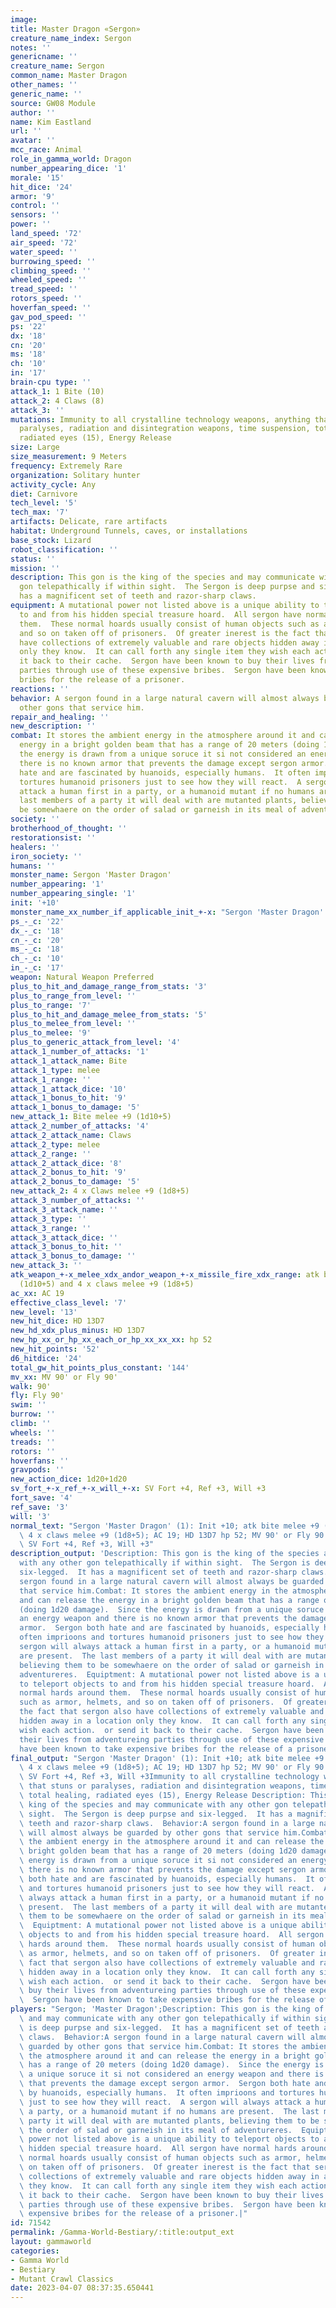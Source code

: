 ```yaml
---
image: 
title: Master Dragon «Sergon»
creature_name_index: Sergon
notes: ''
genericname: ''
creature_name: Sergon
common_name: Master Dragon
other_names: ''
generic_name: ''
source: GW08 Module
author: ''
name: Kim Eastland
url: ''
avatar: ''
mcc_race: Animal
role_in_gamma_world: Dragon
number_appearing_dice: '1'
morale: '15'
hit_dice: '24'
armor: '9'
control: ''
sensors: ''
power: ''
land_speed: '72'
air_speed: '72'
water_speed: ''
burrowing_speed: ''
climbing_speed: ''
wheeled_speed: ''
tread_speed: ''
rotors_speed: ''
hoverfan_speed: ''
gav_pod_speed: ''
ps: '22'
dx: '18'
cn: '20'
ms: '18'
ch: '10'
in: '17'
brain-cpu type: ''
attack_1: 1 Bite (10)
attack_2: 4 Claws (8)
attack_3: ''
mutations: Immunity to all crystalline technology weapons, anything that stuns or
  paralyses, radiation and disintegration weapons, time suspension, total healing,
  radiated eyes (15), Energy Release
size: Large
size_measurement: 9 Meters
frequency: Extremely Rare
organization: Solitary hunter
activity_cycle: Any
diet: Carnivore
tech_level: '5'
tech_max: '7'
artifacts: Delicate, rare artifacts
habitat: Underground Tunnels, caves, or installations
base_stock: Lizard
robot_classification: ''
status: ''
mission: ''
description: This gon is the king of the species and may communicate with any other
  gon telepathically if within sight.  The Sergon is deep purpse and six-legged.  It
  has a magnificent set of teeth and razor-sharp claws.
equipment: A mutational power not listed above is a unique ability to teleport objects
  to and from his hidden special treasure hoard.  All sergon have normal hards around
  them.  These normal hoards usually consist of human objects such as armor, helmets,
  and so on taken off of prisoners.  Of greater inerest is the fact that sergon also
  have collections of extremely valuable and rare objects hidden away in a location
  only they know.  It can call forth any single item they wish each action.  or send
  it back to their cache.  Sergon have been known to buy their lives from adventureing
  parties through use of these expensive bribes.  Sergon have been known to take expensive
  bribes for the release of a prisoner.
reactions: ''
behavior: A sergon found in a large natural cavern will almost always be guarded by
  other gons that service him.
repair_and_healing: ''
new_description: ''
combat: It stores the ambient energy in the atmosphere around it and can release the
  energy in a bright golden beam that has a range of 20 meters (doing 1d20 damage).  Since
  the energy is drawn from a unique soruce it si not considered an energy weapon and
  there is no known armor that prevents the damage except sergon armor.  Sergon both
  hate and are fascinated by huanoids, especially humans.  It often imprioons and
  tortures humanoid prisoners just to see how they will react.  A sergon will always
  attack a human first in a party, or a humanoid mutant if no humans are present.  The
  last members of a party it will deal with are mutanted plants, believing them to
  be somewhaere on the order of salad or garneish in its meal of adventureres.
society: ''
brotherhood_of_thought: ''
restorationsist: ''
healers: ''
iron_society: ''
humans: ''
monster_name: Sergon 'Master Dragon'
number_appearing: '1'
number_appearing_single: '1'
init: '+10'
monster_name_xx_number_if_applicable_init_+-x: "Sergon 'Master Dragon' (1): Init +10"
ps_-_c: '22'
dx_-_c: '18'
cn_-_c: '20'
ms_-_c: '18'
ch_-_c: '10'
in_-_c: '17'
weapon: Natural Weapon Preferred
plus_to_hit_and_damage_range_from_stats: '3'
plus_to_range_from_level: ''
plus_to_range: '7'
plus_to_hit_and_damage_melee_from_stats: '5'
plus_to_melee_from_level: ''
plus_to_melee: '9'
plus_to_generic_attack_from_level: '4'
attack_1_number_of_attacks: '1'
attack_1_attack_name: Bite
attack_1_type: melee
attack_1_range: ''
attack_1_attack_dice: '10'
attack_1_bonus_to_hit: '9'
attack_1_bonus_to_damage: '5'
new_attack_1: Bite melee +9 (1d10+5)
attack_2_number_of_attacks: '4'
attack_2_attack_name: Claws
attack_2_type: melee
attack_2_range: ''
attack_2_attack_dice: '8'
attack_2_bonus_to_hit: '9'
attack_2_bonus_to_damage: '5'
new_attack_2: 4 x Claws melee +9 (1d8+5)
attack_3_number_of_attacks: ''
attack_3_attack_name: ''
attack_3_type: ''
attack_3_range: ''
attack_3_attack_dice: ''
attack_3_bonus_to_hit: ''
attack_3_bonus_to_damage: ''
new_attack_3: ''
atk_weapon_+-x_melee_xdx_andor_weapon_+-x_missile_fire_xdx_range: atk bite melee +9
  (1d10+5) and 4 x claws melee +9 (1d8+5)
ac_xx: AC 19
effective_class_level: '7'
new_level: '13'
new_hit_dice: HD 13D7
new_hd_xdx_plus_minus: HD 13D7
new_hp_xx_or_hp_xx_each_or_hp_xx_xx_xx: hp 52
new_hit_points: '52'
d6_hitdice: '24'
total_gw_hit_points_plus_constant: '144'
mv_xx: MV 90' or Fly 90'
walk: 90'
fly: Fly 90'
swim: ''
burrow: ''
climb: ''
wheels: ''
treads: ''
rotors: ''
hoverfans: ''
gravpods: ''
new_action_dice: 1d20+1d20
sv_fort_+-x_ref_+-x_will_+-x: SV Fort +4, Ref +3, Will +3
fort_save: '4'
ref_save: '3'
will: '3'
normal_text: "Sergon 'Master Dragon' (1): Init +10; atk bite melee +9 (1d10+5) and\
  \ 4 x claws melee +9 (1d8+5); AC 19; HD 13D7 hp 52; MV 90' or Fly 90' ; 1d20+1d20;\
  \ SV Fort +4, Ref +3, Will +3"
description_output: 'Description: This gon is the king of the species and may communicate
  with any other gon telepathically if within sight.  The Sergon is deep purpse and
  six-legged.  It has a magnificent set of teeth and razor-sharp claws.  Behavior:A
  sergon found in a large natural cavern will almost always be guarded by other gons
  that service him.Combat: It stores the ambient energy in the atmosphere around it
  and can release the energy in a bright golden beam that has a range of 20 meters
  (doing 1d20 damage).  Since the energy is drawn from a unique soruce it si not considered
  an energy weapon and there is no known armor that prevents the damage except sergon
  armor.  Sergon both hate and are fascinated by huanoids, especially humans.  It
  often imprioons and tortures humanoid prisoners just to see how they will react.  A
  sergon will always attack a human first in a party, or a humanoid mutant if no humans
  are present.  The last members of a party it will deal with are mutanted plants,
  believing them to be somewhaere on the order of salad or garneish in its meal of
  adventureres.  Equiptment: A mutational power not listed above is a unique ability
  to teleport objects to and from his hidden special treasure hoard.  All sergon have
  normal hards around them.  These normal hoards usually consist of human objects
  such as armor, helmets, and so on taken off of prisoners.  Of greater inerest is
  the fact that sergon also have collections of extremely valuable and rare objects
  hidden away in a location only they know.  It can call forth any single item they
  wish each action.  or send it back to their cache.  Sergon have been known to buy
  their lives from adventureing parties through use of these expensive bribes.  Sergon
  have been known to take expensive bribes for the release of a prisoner.'
final_output: "Sergon 'Master Dragon' (1): Init +10; atk bite melee +9 (1d10+5) and\
  \ 4 x claws melee +9 (1d8+5); AC 19; HD 13D7 hp 52; MV 90' or Fly 90' ; 1d20+1d20;\
  \ SV Fort +4, Ref +3, Will +3Immunity to all crystalline technology weapons, anything\
  \ that stuns or paralyses, radiation and disintegration weapons, time suspension,\
  \ total healing, radiated eyes (15), Energy Release Description: This gon is the\
  \ king of the species and may communicate with any other gon telepathically if within\
  \ sight.  The Sergon is deep purpse and six-legged.  It has a magnificent set of\
  \ teeth and razor-sharp claws.  Behavior:A sergon found in a large natural cavern\
  \ will almost always be guarded by other gons that service him.Combat: It stores\
  \ the ambient energy in the atmosphere around it and can release the energy in a\
  \ bright golden beam that has a range of 20 meters (doing 1d20 damage).  Since the\
  \ energy is drawn from a unique soruce it si not considered an energy weapon and\
  \ there is no known armor that prevents the damage except sergon armor.  Sergon\
  \ both hate and are fascinated by huanoids, especially humans.  It often imprioons\
  \ and tortures humanoid prisoners just to see how they will react.  A sergon will\
  \ always attack a human first in a party, or a humanoid mutant if no humans are\
  \ present.  The last members of a party it will deal with are mutanted plants, believing\
  \ them to be somewhaere on the order of salad or garneish in its meal of adventureres.\
  \  Equiptment: A mutational power not listed above is a unique ability to teleport\
  \ objects to and from his hidden special treasure hoard.  All sergon have normal\
  \ hards around them.  These normal hoards usually consist of human objects such\
  \ as armor, helmets, and so on taken off of prisoners.  Of greater inerest is the\
  \ fact that sergon also have collections of extremely valuable and rare objects\
  \ hidden away in a location only they know.  It can call forth any single item they\
  \ wish each action.  or send it back to their cache.  Sergon have been known to\
  \ buy their lives from adventureing parties through use of these expensive bribes.\
  \  Sergon have been known to take expensive bribes for the release of a prisoner."
players: "Sergon; 'Master Dragon';Description: This gon is the king of the species\
  \ and may communicate with any other gon telepathically if within sight.  The Sergon\
  \ is deep purpse and six-legged.  It has a magnificent set of teeth and razor-sharp\
  \ claws.  Behavior:A sergon found in a large natural cavern will almost always be\
  \ guarded by other gons that service him.Combat: It stores the ambient energy in\
  \ the atmosphere around it and can release the energy in a bright golden beam that\
  \ has a range of 20 meters (doing 1d20 damage).  Since the energy is drawn from\
  \ a unique soruce it si not considered an energy weapon and there is no known armor\
  \ that prevents the damage except sergon armor.  Sergon both hate and are fascinated\
  \ by huanoids, especially humans.  It often imprioons and tortures humanoid prisoners\
  \ just to see how they will react.  A sergon will always attack a human first in\
  \ a party, or a humanoid mutant if no humans are present.  The last members of a\
  \ party it will deal with are mutanted plants, believing them to be somewhaere on\
  \ the order of salad or garneish in its meal of adventureres.  Equiptment: A mutational\
  \ power not listed above is a unique ability to teleport objects to and from his\
  \ hidden special treasure hoard.  All sergon have normal hards around them.  These\
  \ normal hoards usually consist of human objects such as armor, helmets, and so\
  \ on taken off of prisoners.  Of greater inerest is the fact that sergon also have\
  \ collections of extremely valuable and rare objects hidden away in a location only\
  \ they know.  It can call forth any single item they wish each action.  or send\
  \ it back to their cache.  Sergon have been known to buy their lives from adventureing\
  \ parties through use of these expensive bribes.  Sergon have been known to take\
  \ expensive bribes for the release of a prisoner.|"
id: 71542
permalink: /Gamma-World-Bestiary/:title:output_ext
layout: gammaworld
categories:
- Gamma World
- Bestiary
- Mutant Crawl Classics
date: 2023-04-07 08:37:35.650441
---
```

